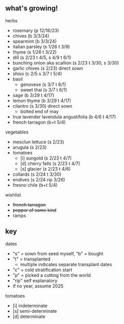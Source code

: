 ## what's growing!

herbs

- rosemary (p 12/16/23)
- chives (b 3/3/24)
- spearmint (b 3/3/24)
- italian parsley (s 1/26 t 3/9)
- thyme (s 1/26 t 3/22)
- dill (s 2/23 t 4/5, s 4/9 t 6/1)
- bunching onion aka scallion (s 2/23 t 3/30, s 3/30)
- garlic chives (s 2/23) direct sown
- shiso (c 2/5 s 3/7 t 5/4)
- basil
  - genovese (s 3/7 t 6/1)
  - sweet thai (s 3/7 t 6/1)
- sage (b 3/29 t 4/17)
- lemon thyme (b 3/29 t 4/17)
- cilantro (s 3/30) direct sown
  - bolted end of may
- true lavender lavendula angustifolia (b 4/6 t 4/17)
- french tarragon (b+t 5/4)

vegetables

- mesclun lettuce (s 2/23)
- arugula (s 2/23)
- tomatoes
  - [i] sungold (s 2/23 t 4/7)
  - [d] cherry falls (s 2/23 t 4/7)
  - [s] glacier (s 2/23 t 4/6)
- collards (s 2/24 t 3/30)
- endives (s 2/24 rip 3/26)
- fresno chile (b+t 5/4)

wishlist

- ~~french tarragon~~
- ~~pepper of some kind~~
- ramps

## key

dates

- "s" = sown from seed myself, "b" = bought
- "t" = transplanted
  - multiple indicates separate transplant dates
- "c" = cold stratification start
- "p" = picked a cutting from the world
- "rip" self explanatory
- if no year, assume 2025

tomatoes

- [i] indeterminate
- [s] semi-determinate
- [d] determinate